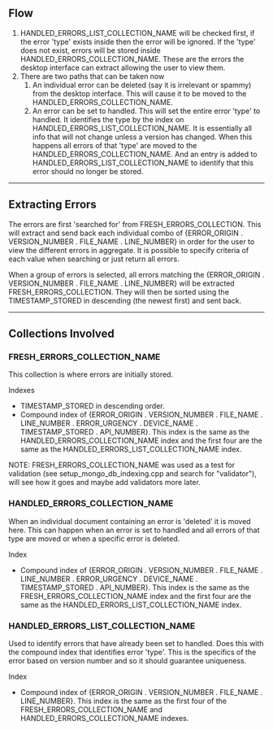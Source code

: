 
## Flow

1) HANDLED_ERRORS_LIST_COLLECTION_NAME will be checked first, if the error 'type' exists inside then the error will
be ignored. If the 'type' does not exist, errors will be stored inside HANDLED_ERRORS_COLLECTION_NAME. These are the 
errors the desktop interface can extract allowing the user to view them.
2) There are two paths that can be taken now
    1) An individual error can be deleted (say it is irrelevant or spammy) from the desktop interface. This will cause 
    it to be moved to the HANDLED_ERRORS_COLLECTION_NAME. 
    2) An error can be set to handled. This will set the entire error 'type' to handled. It identifies the type by the 
    index on HANDLED_ERRORS_LIST_COLLECTION_NAME. It is essentially all info that will not change unless a version has 
    changed. When this happens all errors of that 'type' are moved to the HANDLED_ERRORS_COLLECTION_NAME. And an entry 
    is added to HANDLED_ERRORS_LIST_COLLECTION_NAME to identify that this error should no longer be stored.

---

## Extracting Errors

The errors are first 'searched for' from FRESH_ERRORS_COLLECTION. This will extract and send back each individual combo
of {ERROR_ORIGIN . VERSION_NUMBER . FILE_NAME . LINE_NUMBER} in order for the user to view the different errors in 
aggregate. It is possible to specify criteria of each value when searching or just return all errors.

When a group of errors is selected, all errors matching the {ERROR_ORIGIN . VERSION_NUMBER . FILE_NAME . LINE_NUMBER} 
will be extracted FRESH_ERRORS_COLLECTION. They will then be sorted using the TIMESTAMP_STORED in descending (the newest
first) and sent back.

---

## Collections Involved

### FRESH_ERRORS_COLLECTION_NAME

This collection is where errors are initially stored.

Indexes
 * TIMESTAMP_STORED in descending order.
 * Compound index of {ERROR_ORIGIN . VERSION_NUMBER . FILE_NAME . LINE_NUMBER . ERROR_URGENCY . DEVICE_NAME . 
 TIMESTAMP_STORED . API_NUMBER}. This index is the same as the HANDLED_ERRORS_COLLECTION_NAME index and the
 first four are the same as the HANDLED_ERRORS_LIST_COLLECTION_NAME index.

NOTE: FRESH_ERRORS_COLLECTION_NAME was used as a test for validation (see setup_mongo_db_indexing.cpp and search for
"validator"), will see how it goes and maybe add validators more later.

### HANDLED_ERRORS_COLLECTION_NAME

When an individual document containing an error is 'deleted' it is moved here. This can happen when an error is set
to handled and all errors of that type are moved or when a specific error is deleted.

Index
* Compound index of {ERROR_ORIGIN . VERSION_NUMBER . FILE_NAME . LINE_NUMBER . ERROR_URGENCY . DEVICE_NAME .
  TIMESTAMP_STORED . API_NUMBER}. This index is the same as the FRESH_ERRORS_COLLECTION_NAME index and the
  first four are the same as the HANDLED_ERRORS_LIST_COLLECTION_NAME index.

### HANDLED_ERRORS_LIST_COLLECTION_NAME

Used to identify errors that have already been set to handled. Does this with the compound index that identifies error 
'type'. This is the specifics of the error based on version number and so it should guarantee uniqueness.

Index
* Compound index of {ERROR_ORIGIN . VERSION_NUMBER . FILE_NAME . LINE_NUMBER}. This index is the same as the first
 four of the FRESH_ERRORS_COLLECTION_NAME and HANDLED_ERRORS_COLLECTION_NAME indexes. 

